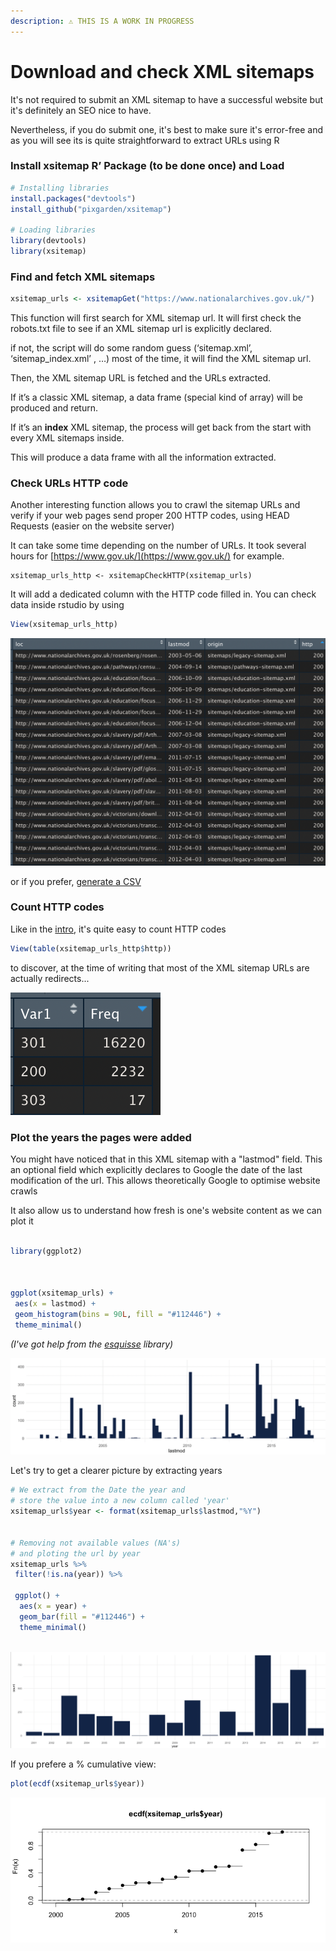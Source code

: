 ```yaml
---
description: ⚠️ THIS IS A WORK IN PROGRESS
---
```


# Download and check XML sitemaps

It's not required to submit an XML sitemap to have a successful website but it's definitely an SEO nice to have. 

Nevertheless, if you do submit one, it's best to make sure it's error-free and as you will see its is quite straightforward to extract URLs using R

### Install xsitemap R’ Package \(to be done once\) and Load

```r
# Installing libraries
install.packages("devtools")
install_github("pixgarden/xsitemap")

# Loading libraries
library(devtools)
library(xsitemap)

```

### 

### Find and fetch XML sitemaps

```r
xsitemap_urls <- xsitemapGet("https://www.nationalarchives.gov.uk/")
```

This function will first search for XML sitemap url. It will first check the robots.txt file to see if an XML sitemap url is explicitly declared.

if not, the script will do some random guess \(‘sitemap.xml’, ‘sitemap\_index.xml’ , …\) most of the time, it will find the XML sitemap url.

Then, the XML sitemap URL is fetched and the URLs extracted.

If it’s a classic XML sitemap, a data frame \(special kind of array\) will be produced and return.

If it’s an **index** XML sitemap, the process will get back from the start with every XML sitemaps inside.

This will produce a data frame with all the information extracted. 

### Check URLs HTTP code

Another interesting function allows you to crawl the sitemap URLs and verify if your web pages send proper 200 HTTP codes, using HEAD Requests \(easier on the website server\)

It can take some time depending on the number of URLs. It took several hours for [https://www.gov.uk/](https://www.gov.uk/) for example.

```text
xsitemap_urls_http <- xsitemapCheckHTTP(xsitemap_urls)
```

It will add a dedicated column with the HTTP code filled in. You can check data inside rstudio by using 

```r
View(xsitemap_urls_http)
```

![](../.gitbook/assets/screenshot-2021-05-23-at-11.31.10-am.png)

or if you prefer, [generate a CSV](../export-data/send-and-read-seo-data-to-excel.md#export-your-data-into-a-csv) 

### Count HTTP codes

Like in the [intro](../r-intro.md#the-power-of-r-whats-different-about-it), it's quite easy to count HTTP codes

```r
View(table(xsitemap_urls_http$http))
```

to discover, at the time of writing that most of the XML sitemap URLs are actually redirects...

![](../.gitbook/assets/screenshot-2021-05-23-at-11.33.03-am.png)

### Plot the years the pages were added

You might have noticed that in this XML sitemap with a "lastmod" field. This an optional field which explicitly declares to Google the date of the last modification of the url. This allows theoretically Google to optimise website crawls

It also allow us to understand how fresh is one's website content as we can plot it

```r

library(ggplot2)



ggplot(xsitemap_urls) +
 aes(x = lastmod) +
 geom_histogram(bins = 90L, fill = "#112446") +
 theme_minimal()
```

_\(I've got help from the_ [_esquisse_](../data-viz/using-esquisse-package-x.md) _library\)_

![Most of the content originated from 2014-2015, The oldest page have been updated in 2001](../.gitbook/assets/screenshot-2021-07-25-at-12.19.55-pm.png)

Let's try to get a clearer picture by extracting years

```r
# We extract from the Date the year and
# store the value into a new column called 'year'
xsitemap_urls$year <- format(xsitemap_urls$lastmod,"%Y")


# Removing not available values (NA's)
# and ploting the url by year
xsitemap_urls %>%
 filter(!is.na(year)) %>%
 
 ggplot() +
  aes(x = year) +
  geom_bar(fill = "#112446") +
  theme_minimal()
  
```

![](../.gitbook/assets/screenshot-2021-07-25-at-12.35.03-pm.png)

If you prefere a % cumulative view:

```r
plot(ecdf(xsitemap_urls$year))
```

![](../.gitbook/assets/rplot%20%283%29.png)


